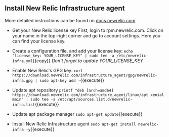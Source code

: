 
## Install New Relic Infrastructure agent

More detailed instructions can be found on [docs.newrelic.com](https://docs.newrelic.com/docs/infrastructure/install-configure-manage-infrastructure/linux-installation/install-infrastructure-linux-using-package-manager)

* Get your New Relic license key
First, login to rpm.newrelic.com.
Click on your name in the top-right corner and go to account settings.
Here you can find your license key.

* Create a configuration file, and add your license key:
`echo "license_key: YOUR_LICENSE_KEY" | sudo tee -a /etc/newrelic-infra.yml`{{copy}}
*Don't forget to update YOUR_LICENSE_KEY*

* Enable New Relic's GPG key:
`curl https://download.newrelic.com/infrastructure_agent/gpg/newrelic-infra.gpg | sudo apt-key add -`{{execute}}

* Update apt repository
`printf "deb [arch=amd64] https://download.newrelic.com/infrastructure_agent/linux/apt xenial main" | sudo tee -a /etc/apt/sources.list.d/newrelic-infra.list`{{execute}}

* Update apt package manager
`sudo apt-get update`{{execute}}

* Install New Relic Infrastructure agent
`sudo apt-get install newrelic-infra -y`{{execute}}